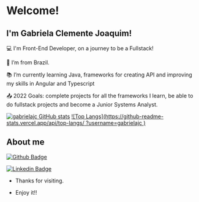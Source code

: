 # Welcome!

## I'm Gabriela Clemente Joaquim!

:computer: I'm Front-End Developer, on a journey to be a Fullstack!

:house_with_garden: I’m from Brazil.

:books: I’m currently learning Java, frameworks for creating API and improving my skills in Angular and Typescript

:outbox_tray: 2022 Goals: complete projects for all the frameworks I learn, be able to do fullstack projects and become a Junior Systems Analyst.

[![gabrielajc GitHub stats](https://github-readme-stats.vercel.app/api?username=gabrielajc&show_icons=true&theme=midnight-purple)](https://github.com/gabrielajc/github-readme-stats) [![Top Langs](https://github-readme-stats.vercel.app/api/top-langs/ ?username=gabrielajc )](https://github.com/gabrielajc/github-readme-stats)

## About me

[![Github Badge](https://img.shields.io/badge/-Github-000?style=flat-square&logo=Github&logoColor=white&link=https://github.com/gabrielajc/)](https://github.com/gabrielajc/)

[![Linkedin Badge](https://img.shields.io/badge/-LinkedIn-blue?style=flat-square&logo=Linkedin&logoColor=white&link=https://www.linkedin.com/in/gabeclemente/)](https://www.linkedin.com/in/gabeclemente/)

- Thanks for visiting.

- Enjoy it!!

